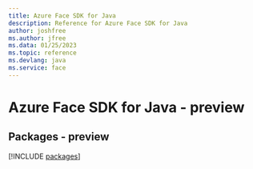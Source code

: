 ```yaml
---
title: Azure Face SDK for Java
description: Reference for Azure Face SDK for Java
author: joshfree
ms.author: jfree
ms.data: 01/25/2023
ms.topic: reference
ms.devlang: java
ms.service: face
---
```

# Azure Face SDK for Java - preview
## Packages - preview
[!INCLUDE [packages](face-index.md)]